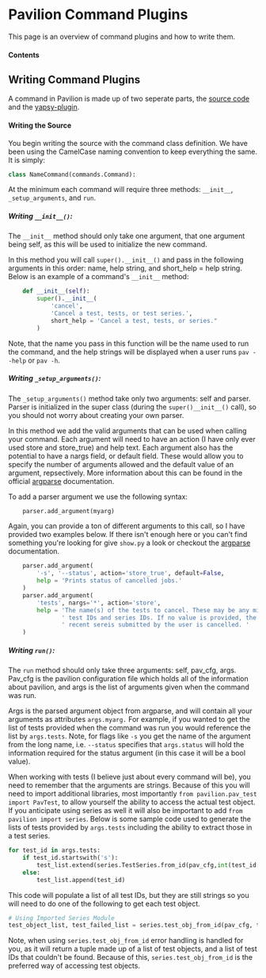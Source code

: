 # Pavilion Command Plugins

This page is an overview of command plugins and how to write them.

#### Contents


## Writing Command Plugins

A command in Pavilion is made up of two seperate parts, the [source code](#writing-the-source) and the [yapsy-plugin](#writing-the-yapsy-plugin).

#### Writing the Source

You begin writing the source with the command class definition. We have been using the CamelCase naming convention to keep everything the same. It is simply:
```python
class NameCommand(commands.Command):
```

At the minimum each command will require three methods: `__init__`, `_setup_arguments`, and `run`. 

##### Writing `__init__()`:
The `__init__` method should only take one argument, that one argument being self, as this will be used to initialize the new command. 

In this method you will call `super().__init__()` and pass in the following arguments in this order: name, help string, and short_help = help string.  Below is an example of a command's `__init__` method:
```python
	def __init__(self):
		super().__init__(
			'cancel',
			'Cancel a test, tests, or test series.',
			short_help = 'Cancel a test, tests, or series."
		)
```

Note, that the name you pass in this function will be the name used to run the command, and the help strings will be displayed when a user runs `pav --help` or `pav -h`.

##### Writing `_setup_arguments()`:

The `_setup_arguments()` method take only two arguments: self and parser. Parser is initialized in the super class (during the `super()__init__()` call), so you should not worry about creating your own parser.

In this method we add the valid arguments that can be used when calling your command. Each argument will need to have an action (I have only ever used store and store_true) and help text. Each argument also has the potential to have a nargs field, or default field. These would allow you to specify the number of arguments allowed and the default value of an argument, repsectively. More information about this can be found in the official [argparse](https://docs.python.org/3.5/library/argparse.html) documentation.

To add a parser argument we use the following syntax:
```python
    parser.add_argument(myarg)
```

Again, you can provide a ton of different arguments to this call, so I have provided two examples below. If there isn't enough here or you can't find something you're looking for give `show.py` a look or checkout the [argparse](https://docs.python.org/3.5/library/argparse.html) documentation. 
```python
    parser.add_argument(
        '-s', '--status', action='store_true', default=False,
        help = 'Prints status of cancelled jobs.'
    )
    parser.add_argument(
        'tests', nargs='*', action='store',
        help = 'The name(s) of the tests to cancel. These may be any mix of '
               ' test IDs and series IDs. If no value is provided, the most '
               ' recent sereis submitted by the user is cancelled. '
    )
```

##### Writing `run()`:

The `run` method should only take three arguments: self, pav_cfg, args. Pav_cfg is the pavilion configuration file which holds all of the information about pavilion, and args is the list of arguments given when the command was run.

Args is the parsed argument object from argparse, and will contain all your arguments as attributes `args.myarg.` For example, if you wanted to get the list of tests provided when the command was run you would reference the list by `args.tests`. Note, for flags like `-s` you get the name of the argument from the long name, i.e. `--status` specifies that `args.status` will hold the information required for the status argument (in this case it will be a bool value).

When working with tests (I believe just about every command will be), you need to remember that the arguments are strings. Because of this you will need to import additional libraries, most importantly `from pavilion.pav_test import PavTest`, to allow yourself the ability to access the actual test object. If you anticipate using series as well it will also be important to add `from pavilion import series`. Below is some sample code used to generate the lists of tests provided by `args.tests` including the ability to extract those in a test series.
```python
for test_id in args.tests:
    if test_id.startswith('s'):
        test_list.extend(series.TestSeries.from_id(pav_cfg,int(test_id[1:])).tests)
    else:
        test_list.append(test_id)
```
This code will populate a list of all test IDs, but they are still strings so you will need to do one of the following to get each test object.
```python
# Using Imported Series Module
test_object_list, test_failed_list = series.test_obj_from_id(pav_cfg, test_list)
```
Note, when using `series.test_obj_from_id` error handling is handled for you, as it will return a tuple made up of a list of test objects, and a list of test IDs that couldn't be found. Because of this, `series.test_obj_from_id` is the preferred way of accessing test objects. 
